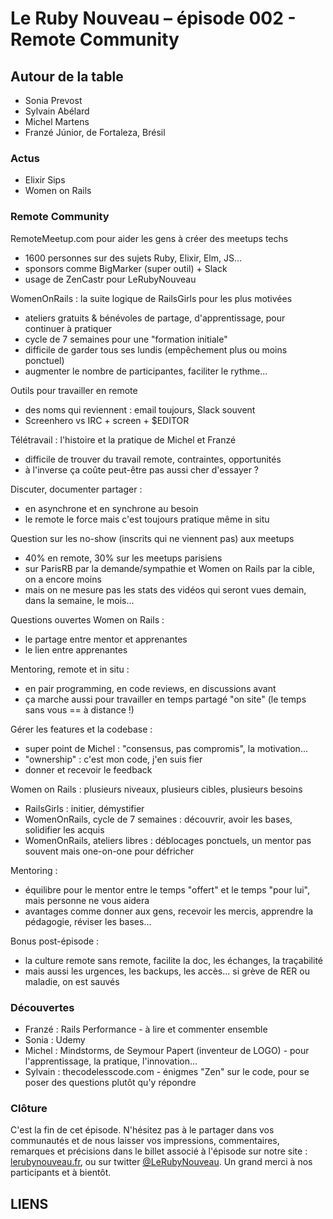# Le Ruby Nouveau – épisode 002 - Remote Community

## Autour de la table

- Sonia Prevost
- Sylvain Abélard
- Michel Martens
- Franzé Júnior, de Fortaleza, Brésil

### Actus

- Elixir Sips
- Women on Rails

### Remote Community

RemoteMeetup.com pour aider les gens à créer des meetups techs
- 1600 personnes sur des sujets Ruby, Elixir, Elm, JS...
- sponsors comme BigMarker (super outil) + Slack
- usage de ZenCastr pour LeRubyNouveau

WomenOnRails : la suite logique de RailsGirls pour les plus motivées
- ateliers gratuits & bénévoles de partage, d'apprentissage, pour continuer à pratiquer
- cycle de 7 semaines pour une "formation initiale"
- difficile de garder tous ses lundis (empêchement plus ou moins ponctuel)
- augmenter le nombre de participantes, faciliter le rythme...

Outils pour travailler en remote
- des noms qui reviennent : email toujours, Slack souvent
- Screenhero vs IRC + screen + $EDITOR

Télétravail : l'histoire et la pratique de Michel et Franzé
- difficile de trouver du travail remote, contraintes, opportunités
- à l'inverse ça coûte peut-être pas aussi cher d'essayer ?

Discuter, documenter partager :
- en asynchrone et en synchrone au besoin
- le remote le force mais c'est toujours pratique même in situ

Question sur les no-show (inscrits qui ne viennent pas) aux meetups
- 40% en remote, 30% sur les meetups parisiens
- sur ParisRB par la demande/sympathie et Women on Rails par la cible, on a encore moins
- mais on ne mesure pas les stats des vidéos qui seront vues demain, dans la semaine, le mois...

Questions ouvertes Women on Rails :
- le partage entre mentor et apprenantes
- le lien entre apprenantes

Mentoring, remote et in situ :
- en pair programming, en code reviews, en discussions avant
- ça marche aussi pour travailler en temps partagé "on site" (le temps sans vous == à distance !)

Gérer les features et la codebase :
- super point de Michel : "consensus, pas compromis", la motivation...
- "ownership" : c'est mon code, j'en suis fier
- donner et recevoir le feedback

Women on Rails : plusieurs niveaux, plusieurs cibles, plusieurs besoins
- RailsGirls : initier, démystifier
- WomenOnRails, cycle de 7 semaines : découvrir, avoir les bases, solidifier les acquis
- WomenOnRails, ateliers libres : déblocages ponctuels, un mentor pas souvent mais one-on-one pour défricher

Mentoring :
- équilibre pour le mentor entre le temps "offert" et le temps "pour lui", mais personne ne vous aidera
- avantages comme donner aux gens, recevoir les mercis, apprendre la pédagogie, réviser les bases...

Bonus post-épisode :
- la culture remote sans remote, facilite la doc, les échanges, la traçabilité
- mais aussi les urgences, les backups, les accès... si grève de RER ou maladie, on est sauvés

### Découvertes

- Franzé : Rails Performance - à lire et commenter ensemble
- Sonia : Udemy
- Michel : Mindstorms, de Seymour Papert (inventeur de LOGO) - pour l'apprentissage, la pratique, l'innovation...
- Sylvain : thecodelesscode.com - énigmes "Zen" sur le code, pour se poser des questions plutôt qu'y répondre

### Clôture

C'est la fin de cet épisode. N'hésitez pas à le partager dans vos communautés et de nous laisser vos impressions, commentaires, remarques et précisions dans le billet associé à l'épisode sur notre site : [lerubynouveau.fr](http://lerubynouveau.fr), ou sur twitter [@LeRubyNouveau](https://www.twitter.com/LeRubyNouveau). Un grand merci à nos participants et à bientôt.

## LIENS
